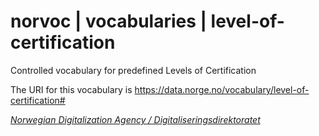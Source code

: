 # norvoc | vocabularies | level-of-certification

Controlled vocabulary for predefined Levels of Certification

The URI for this vocabulary is https://data.norge.no/vocabulary/level-of-certification#

[_Norwegian Digitalization Agency / Digitaliseringsdirektoratet_](https://digdir.no/)
